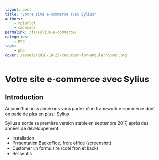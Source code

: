 ```yaml
---
layout: post
title: "Votre site e-commerce avec Sylius"
authors:
    - rpierlot
    - cmoncade
permalink: /fr/sylius-e-commerce/
categories:
    - php
tags:
    - php
cover: /assets/2018-10-23-cucumber-for-angular/cover.png
---
```

# Votre site e-commerce avec Sylius

## Introduction

Aujourd'hui nous aimerions vous parlez d'un framework e-commerce dont on parle de plus en plus : [Sylius](https://sylius.com/)

Sylius a sortie sa première version stable en septembre 2017, après des années de développement.


- Installation
- Presentation Backoffice, front office (screenshot)
- Customer un formulaire (coté fron et back)
- Ressentis


